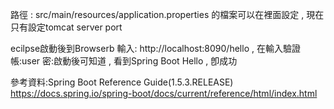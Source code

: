 路徑 : src/main/resources/application.properties 的檔案可以在裡面設定 , 現在只有設定tomcat server port

ecilpse啟動後到Browserb 輸入: http://localhost:8090/hello , 在輸入驗證帳:user 密:啟動後可知道 , 看到Spring Boot Hello , 卽成功

參考資料:Spring Boot Reference Guide(1.5.3.RELEASE) https://docs.spring.io/spring-boot/docs/current/reference/html/index.html
